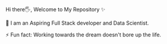 <!--### Hi there 👋
-->
<!--
**vaishnavi8701/vaishnavi8701** is a ✨ _special_ ✨ repository because its `README.md` (this file) appears on your GitHub profile.

Here are some ideas to get you started:

- 🔭 I’m currently working on ...
- 🌱 I’m currently learning ...
- 👯 I’m looking to collaborate on ...
- 🤔 I’m looking for help with ...
- 💬 Ask me about ...
- 📫 How to reach me: ...
- 😄 Pronouns: ...
- ⚡ Fun fact: ...
-->

Hi there🖐, Welcome to My Repository ✨

🔭 I am an Aspiring Full Stack developer and Data Scientist.


⚡ Fun fact: Working towards the dream doesn't bore up the life.
